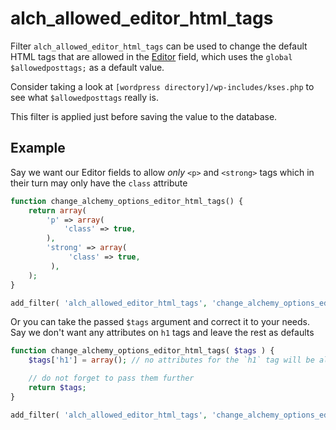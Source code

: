 # alch\_allowed\_editor\_html\_tags

Filter `alch_allowed_editor_html_tags` can be used to change the default HTML tags that are allowed in the [Editor](../fields/editor.md) field, which uses the `global $allowedposttags;` as a default value.

Consider taking a look at `[wordpress directory]/wp-includes/kses.php` to see what `$allowedposttags` really is.

This filter is applied just before saving the value to the database.

## Example

Say we want our Editor fields to allow _only_ `<p>` and `<strong>` tags which in their turn may only have the `class` attribute

```php
function change_alchemy_options_editor_html_tags() {
    return array(
        'p' => array(
            'class' => true,
        ),
        'strong' => array(
             'class' => true,
         ),
    );
}

add_filter( 'alch_allowed_editor_html_tags', 'change_alchemy_options_editor_html_tags' );
```

Or you can take the passed `$tags` argument and correct it to your needs. Say we don't want any attributes on `h1` tags and leave the rest as defaults

```php
function change_alchemy_options_editor_html_tags( $tags ) {
    $tags['h1'] = array(); // no attributes for the `h1` tag will be allowed

    // do not forget to pass them further
    return $tags;
}

add_filter( 'alch_allowed_editor_html_tags', 'change_alchemy_options_editor_html_tags' );
```

